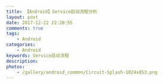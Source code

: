 ```yaml
---
title: 【Android】Service启动流程分析
layout: post
date: 2017-12-22 22:20:55
comments: true
tags: 
    - Android
categories: 
    - Android
keywords: Service启动流程
description: 
photos:
    - /gallery/android_common/Circuit-Splash-1024x853.png
---
```




